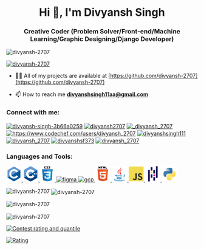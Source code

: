 <h1 align="center">Hi 👋, I'm Divyansh Singh</h1>
<h3 align="center">Creative Coder (Problem Solver/Front-end/Machine Learning/Graphic Designing/Django Developer)</h3>

<p align="left"> <img src="https://komarev.com/ghpvc/?username=divyansh-2707&label=Profile%20views&color=0e75b6&style=flat" alt="divyansh-2707" /> </p>

<p align="left"> <a href="https://github.com/ryo-ma/github-profile-trophy"><img src="https://github-profile-trophy.vercel.app/?username=divyansh-2707" alt="divyansh-2707" /></a> </p>

- 👨‍💻 All of my projects are available at [https://github.com/divyansh-2707](https://github.com/divyansh-2707)

- 📫 How to reach me **divyanshsingh11aa@gmail.com**

<h3 align="left">Connect with me:</h3>
<p align="left">
<a href="https://linkedin.com/in/divyansh-singh-3b66a0259" target="blank"><img align="center" src="https://raw.githubusercontent.com/rahuldkjain/github-profile-readme-generator/master/src/images/icons/Social/linked-in-alt.svg" alt="divyansh-singh-3b66a0259" height="30" width="40" /></a>
<a href="https://kaggle.com/divyansh2707" target="blank"><img align="center" src="https://raw.githubusercontent.com/rahuldkjain/github-profile-readme-generator/master/src/images/icons/Social/kaggle.svg" alt="divyansh2707" height="30" width="40" /></a>
<a href="https://instagram.com/_divyansh_2707" target="blank"><img align="center" src="https://raw.githubusercontent.com/rahuldkjain/github-profile-readme-generator/master/src/images/icons/Social/instagram.svg" alt="_divyansh_2707" height="30" width="40" /></a>
<a href="https://www.codechef.com/users/https://www.codechef.com/users/divyansh_2707" target="blank"><img align="center" src="https://cdn.jsdelivr.net/npm/simple-icons@3.1.0/icons/codechef.svg" alt="https://www.codechef.com/users/divyansh_2707" height="30" width="40" /></a>
<a href="https://www.hackerrank.com/divyanshsingh111" target="blank"><img align="center" src="https://raw.githubusercontent.com/rahuldkjain/github-profile-readme-generator/master/src/images/icons/Social/hackerrank.svg" alt="divyanshsingh111" height="30" width="40" /></a>
<a href="https://www.leetcode.com/divyansh_2707" target="blank"><img align="center" src="https://raw.githubusercontent.com/rahuldkjain/github-profile-readme-generator/master/src/images/icons/Social/leet-code.svg" alt="divyansh_2707" height="30" width="40" /></a>
<a href="https://auth.geeksforgeeks.org/user/divyanshsf373" target="blank"><img align="center" src="https://raw.githubusercontent.com/rahuldkjain/github-profile-readme-generator/master/src/images/icons/Social/geeks-for-geeks.svg" alt="divyanshsf373" height="30" width="40" /></a>
<a href="https://discord.gg/divyansh_2707" target="blank"><img align="center" src="https://raw.githubusercontent.com/rahuldkjain/github-profile-readme-generator/master/src/images/icons/Social/discord.svg" alt="divyansh_2707" height="30" width="40" /></a>
</p>

<h3 align="left">Languages and Tools:</h3>
<p align="left"> <a href="https://www.cprogramming.com/" target="_blank" rel="noreferrer"> <img src="https://raw.githubusercontent.com/devicons/devicon/master/icons/c/c-original.svg" alt="c" width="40" height="40"/> </a> <a href="https://www.w3schools.com/cpp/" target="_blank" rel="noreferrer"> <img src="https://raw.githubusercontent.com/devicons/devicon/master/icons/cplusplus/cplusplus-original.svg" alt="cplusplus" width="40" height="40"/> </a> <a href="https://www.w3schools.com/css/" target="_blank" rel="noreferrer"> <img src="https://raw.githubusercontent.com/devicons/devicon/master/icons/css3/css3-original-wordmark.svg" alt="css3" width="40" height="40"/> </a> <a href="https://www.figma.com/" target="_blank" rel="noreferrer"> <img src="https://www.vectorlogo.zone/logos/figma/figma-icon.svg" alt="figma" width="40" height="40"/> </a> <a href="https://cloud.google.com" target="_blank" rel="noreferrer"> <img src="https://www.vectorlogo.zone/logos/google_cloud/google_cloud-icon.svg" alt="gcp" width="40" height="40"/> </a> <a href="https://www.w3.org/html/" target="_blank" rel="noreferrer"> <img src="https://raw.githubusercontent.com/devicons/devicon/master/icons/html5/html5-original-wordmark.svg" alt="html5" width="40" height="40"/> </a> <a href="https://www.java.com" target="_blank" rel="noreferrer"> <img src="https://raw.githubusercontent.com/devicons/devicon/master/icons/java/java-original.svg" alt="java" width="40" height="40"/> </a> <a href="https://developer.mozilla.org/en-US/docs/Web/JavaScript" target="_blank" rel="noreferrer"> <img src="https://raw.githubusercontent.com/devicons/devicon/master/icons/javascript/javascript-original.svg" alt="javascript" width="40" height="40"/> </a> <a href="https://pandas.pydata.org/" target="_blank" rel="noreferrer"> <img src="https://raw.githubusercontent.com/devicons/devicon/2ae2a900d2f041da66e950e4d48052658d850630/icons/pandas/pandas-original.svg" alt="pandas" width="40" height="40"/> </a> <a href="https://www.python.org" target="_blank" rel="noreferrer"> <img src="https://raw.githubusercontent.com/devicons/devicon/master/icons/python/python-original.svg" alt="python" width="40" height="40"/> </a> </p>

<p><img align="left" src="https://github-readme-stats.vercel.app/api/top-langs?username=divyansh-2707&show_icons=true&locale=en&layout=compact" alt="divyansh-2707" /></p>

<p>&nbsp;<img align="center" src="https://github-readme-stats.vercel.app/api?username=divyansh-2707&show_icons=true&locale=en" alt="divyansh-2707" /></p>

<p><img align="center" src="https://github-readme-streak-stats.herokuapp.com/?user=divyansh-2707&" alt="divyansh-2707" /></p>

<p><img align="center" src="https://github-readme-streak-stats.django.com/?user=divyansh-2707&" alt="divyansh-2707" /></p>



<a href = "https://leetcode.com/divyansh_2707/"><img alt="Contest rating and quantile" title="have a look at my leetcode journey" src="https://img.shields.io/badge/dynamic/json?style=for-the-badge&labelColor=black&color=%23ffa116&label=Solved&query=solvedOverTotal&url=https%3A%2F%2Fleetcode-badge.vercel.app%2Fapi%2Fusers%2Fdivyansh_2707&logo=leetcode&logoColor=yellow">


<a href="https://leetcode.com/divyansh_2707/">
         <img alt="Rating" title="This i my ranking on Leetcode" src="https://img.shields.io/badge/dynamic/json?style=for-the-badge&labelColor=black&color=%23ffa116&label=Ranking&query=ranking&url=https%3A%2F%2Fleetcode-badge.vercel.app%2Fapi%2Fusers%2Fdivyansh_2707&logo=leetcode&logoColor=yellow"/></a>
